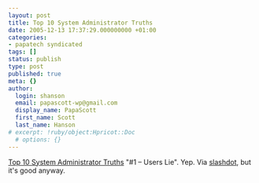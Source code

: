 ```yaml
---
layout: post
title: Top 10 System Administrator Truths
date: 2005-12-13 17:37:29.000000000 +01:00
categories:
- papatech syndicated
tags: []
status: publish
type: post
published: true
meta: {}
author:
  login: shanson
  email: papascott-wp@gmail.com
  display_name: PapaScott
  first_name: Scott
  last_name: Hanson
# excerpt: !ruby/object:Hpricot::Doc
  # options: {}
---
```

<p><a href="http://www.misterorange.com/2005/12/top-10-system-administrator-truths.html" title="The Search for A Good Story: Top 10 System Administrator Truths">Top 10 System Administrator Truths</a> "#1 &#8211; Users Lie". Yep. Via <a href="http://it.slashdot.org/article.pl?sid=05/12/13/1356230">slashdot</a>, but it's good anyway.</p>
